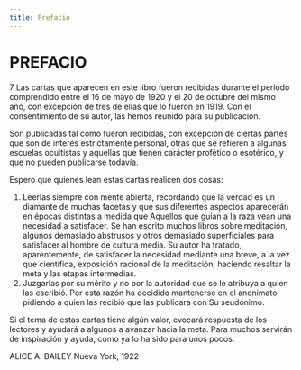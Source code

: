 ```yaml
---
title: Prefacio
---
```


# PREFACIO

<p>
<pin lang="es">7</pin> Las cartas que aparecen en este libro fueron recibidas durante el período comprendido entre el 16 de mayo de 1920 y el 20 de octubre del mismo año, con excepción de tres de ellas que lo fueron en 1919. Con el consentimiento de su autor, las hemos reunido para su publicación.
</p>

Son publicadas tal como fueron recibidas, con excepción de ciertas partes que son de interés estrictamente personal, otras que se refieren a algunas escuelas ocultistas y aquellas que tienen carácter profético o esotérico, y que no pueden publicarse todavía.

Espero que quienes lean estas cartas realicen dos cosas:

1. Leerlas siempre con mente abierta, recordando que la verdad es un diamante de muchas facetas y que sus diferentes aspectos aparecerán en épocas distintas a medida que Aquellos que guían a la raza vean una necesidad a satisfacer. Se han escrito muchos libros sobre meditación, algunos demasiado abstrusos y otros demasiado superficiales para satisfacer al hombre de cultura media. Su autor ha tratado, aparentemente, de satisfacer la necesidad mediante una breve, a la vez que científica, exposición racional de la meditación, haciendo resaltar la meta y las etapas intermedias.
2. Juzgarlas por su mérito y no por la autoridad que se le atribuya a quien las escribió. Por esta razón ha decidido mantenerse en el anonimato, pidiendo a quien las recibió que las publicara con Su seudónimo.

Si el tema de estas cartas tiene algún valor, evocará respuesta de los lectores y ayudará a algunos a avanzar hacia la meta. Para muchos servirán de inspiración y ayuda, como ya lo ha sido para unos pocos.

ALICE A. BAILEY Nueva York, 1922
